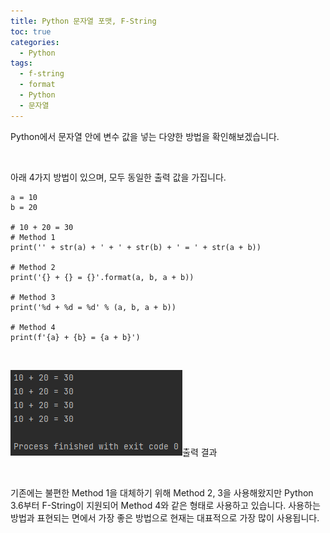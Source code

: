 ```yaml
---
title: Python 문자열 포맷, F-String
toc: true
categories:
  - Python
tags:
  - f-string
  - format
  - Python
  - 문자열
---
```


Python에서 문자열 안에 변수 값을 넣는 다양한 방법을 확인해보겠습니다.


 


아래 4가지 방법이 있으며, 모두 동일한 출력 값을 가집니다.



```
a = 10
b = 20

# 10 + 20 = 30
# Method 1
print('' + str(a) + ' + ' + str(b) + ' = ' + str(a + b))

# Method 2
print('{} + {} = {}'.format(a, b, a + b))

# Method 3
print('%d + %d = %d' % (a, b, a + b))

# Method 4
print(f'{a} + {b} = {a + b}')
```

 


![](/assets/images/posts/2022-6-7-tistory-post-34/img-1.png)출력 결과




 


기존에는 불편한 Method 1을 대체하기 위해 Method 2, 3을 사용해왔지만 Python 3.6부터 F-String이 지원되어 Method 4와 같은 형태로 사용하고 있습니다. 사용하는 방법과 표현되는 면에서 가장 좋은 방법으로 현재는 대표적으로 가장 많이 사용됩니다.

